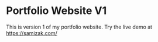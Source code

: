 # Portfolio Website V1

This is version 1 of my portfolio website. Try the live demo at https://samizak.com/
